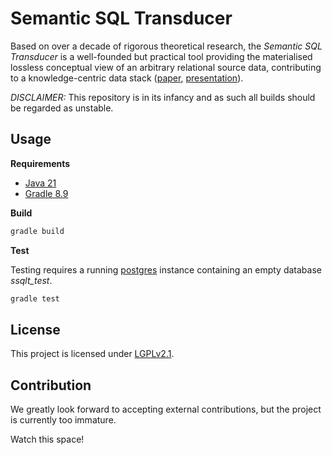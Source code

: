# Semantic SQL Transducer

Based on over a decade of rigorous theoretical research, the *Semantic SQL Transducer* is a well-founded but practical tool providing the materialised lossless conceptual view of an arbitrary relational source data, contributing to a knowledge-centric data stack ([paper](https://arxiv.org/abs/2407.07502), [presentation](https://www.youtube.com/watch?v=L2uwlsEG8ZE)).

*DISCLAIMER:* This repository is in its infancy and as such all builds should be regarded as unstable.

## Usage

**Requirements**

- [Java 21](https://openjdk.org/projects/jdk/21/)
- [Gradle 8.9](https://gradle.org/install/)

**Build**

``` sh
gradle build
```

**Test**

Testing requires a running [postgres](https://www.postgresql.org/) instance containing an empty database *ssqlt_test*.

``` sh
gradle test
```

## License

This project is licensed under [LGPLv2.1](https://github.com/unibz-krdb/SemanticSQLTransducer/blob/main/LICENSE).

## Contribution

We greatly look forward to accepting external contributions, but the project is currently too immature. 

Watch this space!

